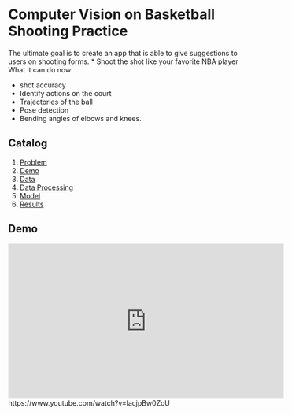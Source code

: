 # Computer Vision on Basketball Shooting Practice
The  ultimate goal is to create an app that is able to give suggestions to users on shooting forms. * Shoot the shot like your favorite NBA player 
What it can do now: 
- shot accuracy
- Identify actions on the court
- Trajectories of the ball
- Pose detection
- Bending angles of elbows and knees.


## Catalog
1. [Problem](#problem)
2. [Demo](#demo)
3. [Data](#data)
4. [Data Processing](#data-processing)
5. [Model](#model)
6. [Results](#results)



## Demo
<iframe width="560" height="315" src="https://www.youtube.com/watch?v=lacjpBw0ZoU" frameborder="0" allowfullscreen></iframe>
https://www.youtube.com/watch?v=lacjpBw0ZoU


